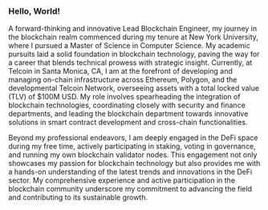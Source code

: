 ### Hello, World!

A forward-thinking and innovative Lead Blockchain Engineer, my journey in the blockchain realm commenced during my tenure at New York University, where I pursued a Master of Science in Computer Science. My academic pursuits laid a solid foundation in blockchain technology, paving the way for a career that blends technical prowess with strategic insight. Currently, at Telcoin in Santa Monica, CA, I am at the forefront of developing and managing on-chain infrastructure across Ethereum, Polygon, and the developmental Telcoin Network, overseeing assets with a total locked value (TLV) of $100M USD. My role involves spearheading the integration of blockchain technologies, coordinating closely with security and finance departments, and leading the blockchain department towards innovative solutions in smart contract development and cross-chain functionalities.

Beyond my professional endeavors, I am deeply engaged in the DeFi space during my free time, actively participating in staking, voting in governance, and running my own blockchain validator nodes. This engagement not only showcases my passion for blockchain technology but also provides me with a hands-on understanding of the latest trends and innovations in the DeFi sector. My comprehensive experience and active participation in the blockchain community underscore my commitment to advancing the field and contributing to its sustainable growth.
